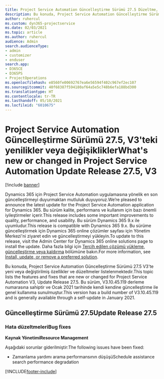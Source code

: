 ```yaml
---
title: Project Service Automation Güncelleştirme Sürümü 27.5 Düzeltme, V3'teki yenilikler veya değişiklikler
description: Bu konuda, Project Service Automation Güncelleştirme Sürümü 27.5 Düzeltme, V3'te yeni veya değiştirilmiş özellikler ve düzeltmeler listelenmektedir.
author: ruhercul
ms.custom: dyn365-projectservice
ms.date: 02/03/2021
ms.topic: article
ms.author: ruhercul
audience: Admin
search.audienceType:
- admin
- customizer
- enduser
search.app:
- D365CE
- D365PS
- ProjectOperations
ms.openlocfilehash: e8560fe00692767ea6e56594f402c967ef2ec107
ms.sourcegitcommit: 40f68387f594180af64a5e5c748b6efa188bd300
ms.translationtype: HT
ms.contentlocale: tr-TR
ms.lasthandoff: 05/10/2021
ms.locfileid: "6010675"
---
```

# <a name="whats-new-or-changed-in-project-service-automation-update-release-275-v3"></a><span data-ttu-id="c4861-103">Project Service Automation Güncelleştirme Sürümü 27.5, V3'teki yenilikler veya değişiklikler</span><span class="sxs-lookup"><span data-stu-id="c4861-103">What's new or changed in Project Service Automation Update Release 27.5, V3</span></span>

[!include [banner](../includes/psa-now-project-operations.md)]

<span data-ttu-id="c4861-104">Dynamics 365 için Project Service Automation uygulamasına yönelik en son güncelleştirmeyi duyurmaktan mutluluk duyuyoruz.</span><span class="sxs-lookup"><span data-stu-id="c4861-104">We’re pleased to announce the latest update for the Project Service Automation application for Dynamics 365.</span></span> <span data-ttu-id="c4861-105">Bu sürüm kalite, performans ve kullanım için bazı önemli iyileştirmeler içerir.</span><span class="sxs-lookup"><span data-stu-id="c4861-105">This release includes some important improvements to quality, performance, and usability.</span></span> <span data-ttu-id="c4861-106">Bu sürüm Dynamics 365 9.x ile uyumludur.</span><span class="sxs-lookup"><span data-stu-id="c4861-106">This release is compatible with Dynamics 365 9.x.</span></span> <span data-ttu-id="c4861-107">Bu sürüme güncelleştirmek için Dynamics 365 online çözümler sayfası için Yönetim Merkezi'ni ziyaret edin ve güncelleştirmeyi yükleyin.</span><span class="sxs-lookup"><span data-stu-id="c4861-107">To update to this release, visit the Admin Center for Dynamics 365 online solutions page to install the update.</span></span> <span data-ttu-id="c4861-108">Daha fazla bilgi için [Tercih edilen çözümü yükleme, güncelleştirme veya kaldırma](/power-platform/admin/install-remove-preferred-solution) bölümüne bakın.</span><span class="sxs-lookup"><span data-stu-id="c4861-108">For more information, see [Install, update, or remove a preferred solution](/power-platform/admin/install-remove-preferred-solution).</span></span>

<span data-ttu-id="c4861-109">Bu konuda, Project Service Automation Güncelleştirme Sürümü 27.5 V3'te yeni veya değiştirilmiş özellikler ve düzeltmeler listelenmektedir.</span><span class="sxs-lookup"><span data-stu-id="c4861-109">This topic lists the features and fixes that are new or changed for Project Service Automation V3, Update Release 27.5.</span></span> <span data-ttu-id="c4861-110">Bu sürüm, V3.10.45.119 derleme numarasına sahiptir ve Ocak 2021 tarihinde kendi kendine güncelleştirme ile genel kullanıma sunulmuştur.</span><span class="sxs-lookup"><span data-stu-id="c4861-110">This version has a build number of V3.10.45.119 and is generally available through a self-update in January 2021.</span></span>

## <a name="update-release-275"></a><span data-ttu-id="c4861-111">Güncelleştirme Sürümü 27.5</span><span class="sxs-lookup"><span data-stu-id="c4861-111">Update Release 27.5</span></span>

### <a name="bug-fixes"></a><span data-ttu-id="c4861-112">Hata düzeltmeleri</span><span class="sxs-lookup"><span data-stu-id="c4861-112">Bug fixes</span></span>


<span data-ttu-id="c4861-113">**Kaynak Yönetimi**</span><span class="sxs-lookup"><span data-stu-id="c4861-113">**Resource Management**</span></span>

<span data-ttu-id="c4861-114">Aşağıdaki sorunlar giderilmiştir:</span><span class="sxs-lookup"><span data-stu-id="c4861-114">The following issues have been fixed:</span></span>

- <span data-ttu-id="c4861-115">Zamanlama yardımı arama performansının düşüşü</span><span class="sxs-lookup"><span data-stu-id="c4861-115">Schedule assistance search performance degradation</span></span>


[!INCLUDE[footer-include](../includes/footer-banner.md)]